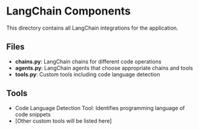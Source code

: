 # LangChain Components

This directory contains all LangChain integrations for the application.

## Files

- **chains.py**: LangChain chains for different code operations
- **agents.py**: LangChain agents that choose appropriate chains and tools
- **tools.py**: Custom tools including code language detection

## Tools

- Code Language Detection Tool: Identifies programming language of code snippets
- [Other custom tools will be listed here]